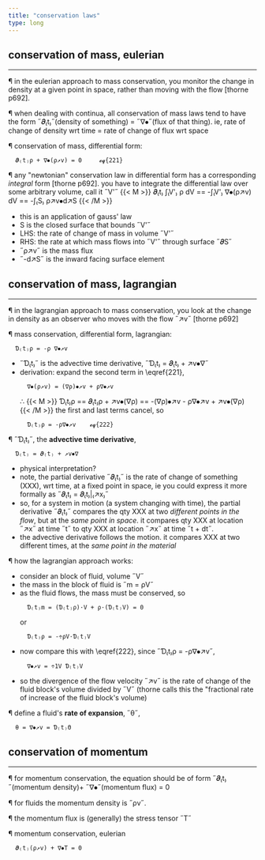 ```yaml
---
title: "conservation laws"
type: long 
---
```


## conservation of mass, eulerian
----------------------------------

¶ in the eulerian approach to mass conservation, you monitor the change in 
  density at a given point in space, rather than moving with the flow [thorne 
  p692]. 

¶ when dealing with continua, all conservation of mass laws tend to have the 
  form ˝𝝏₍t₎˝(density of something) = ˝∇⦁˝(flux of that thing). ie, rate of 
  change of density wrt time = rate of change of flux wrt space


¶ conservation of mass, differential form:
  ```
    𝝏₍t₎ρ + ∇⦁(ρ↗v) = 0     𝓮𝓺{221}
  ```

¶ any "newtonian" conservation law in differential form has a corresponding 
  _integral_ form [thorne p692]. you have to integrate the differential law over 
  some arbitrary volume, call it ˝V'˝
  {{< M >}}
    𝝏₍t₎ ∫₍V'₎ ρ dV == -∫₍V'₎ ∇⦁(ρ↗v) dV
    == -∫₍S₎ ρ↗v⦁d↗S
  {{< /M >}}
  - this is an application of gauss' law
  - S is the closed surface that bounds ˝V'˝
  - LHS: the rate of change of mass in volume ˝V'˝
  - RHS: the rate at which mass flows into ˝V'˝ through surface ˝𝝏S˝
  - ˝ρ↗v˝ is the mass flux
  - ˝-d↗S˝ is the inward facing surface element


## conservation of mass, lagrangian
------------------------------------

¶ in the lagrangian approach to mass conservation, you look at the change in 
  density as an observer who moves with the flow ˝↗v˝ [thorne p692]

¶ mass conservation, differential form, lagrangian:
  ```
    Ɗ₍t₎ρ = -ρ ∇⦁↗v
  ```
  - ˝Ɗ₍t₎˝ is the advective time derivative, ˝Ɗ₍t₎ = 𝝏₍t₎ + ↗v⦁∇˝
  - derivation: expand the second term in \eqref{221}, 
    ```
      ∇⦁(ρ↗v) = (∇ρ)⦁↗v + ρ∇⦁↗v
    ```
    ∴
    {{< M >}}
      Ɗ₍t₎ρ 
      == 𝝏₍t₎ρ + ↗v⦁(∇ρ)
      == -(∇ρ)⦁↗v - ρ∇⦁↗v + ↗v⦁(∇ρ)
    {{< /M >}}
    the first and last terms cancel, so
    ```
      Ɗ₍t₎ρ = -ρ∇⦁↗v    𝓮𝓺{222}
    ```

¶ ˝Ɗ₍t₎˝, the **advective time derivative**,
  ```
    Ɗ₍t₎ = 𝝏₍t₎ + ↗v⦁∇
  ```
  - physical interpretation?
  - note, the partial derivative ˝𝝏₍t₎˝ is the rate of change of something 
    (XXX), wrt time, at a fixed point in space, ie you could express it more 
    formally as ˝𝝏₍t₎ = 𝝏₍t₎|₍↗x₎˝
  - so, for a system in motion (a system changing with time), the partial 
    derivative ˝𝝏₍t₎˝ compares the qty XXX at two _different points in the 
    flow_, but at the _same point in space_. it compares qty XXX at location 
    ˝↗x˝ at time ˝t˝ to qty  XXX at location ˝↗x˝ at time ˝t + dt˝.
  - the advective derivative follows the motion. it compares XXX at two 
    different times, at the _same point in the material_

¶ how the lagrangian approach works:
  - consider an block of fluid, volume ˝V˝
  - the mass in the block of fluid is ˝m = ρV˝
  - as the fluid flows, the mass must be conserved, so
    ```
      Ɗ₍t₎m = (Ɗ₍t₎ρ)·V + ρ·(Ɗ₍t₎V) = 0
    ```
    or
    ```
      Ɗ₍t₎ρ = -÷ρV·Ɗ₍t₎V
    ```
  - now compare this with \eqref{222}, since ˝Ɗ₍t₎ρ = -ρ∇⦁↗v˝, 
    ```
      ∇⦁↗v = ÷1V Ɗ₍t₎V
    ```
  - so the divergence of the flow velocity ˝↗v˝ is the rate of change of the 
    fluid block's volume divided by ˝V˝ (thorne calls this the "fractional rate 
    of increase of the fluid block's volume)

¶ define a fluid's **rate of expansion**, ˝θ˝, 
  ```
    θ = ∇⦁↗v = Ɗ₍t₎Θ
  ```

## conservation of momentum
-----------------------------

¶ for momentum conservation, the equation should be of form ˝𝝏₍t₎˝(momentum 
  density)+ ˝∇⦁˝(momentum flux) = 0

¶ for fluids the momentum density is ˝ρv˝.

¶ the momentum flux is (generally) the stress tensor ˝T˝

¶ momentum conservation, eulerian
  ```
    𝝏₍t₎(ρ↗v) + ∇⦁T = 0
  ```

